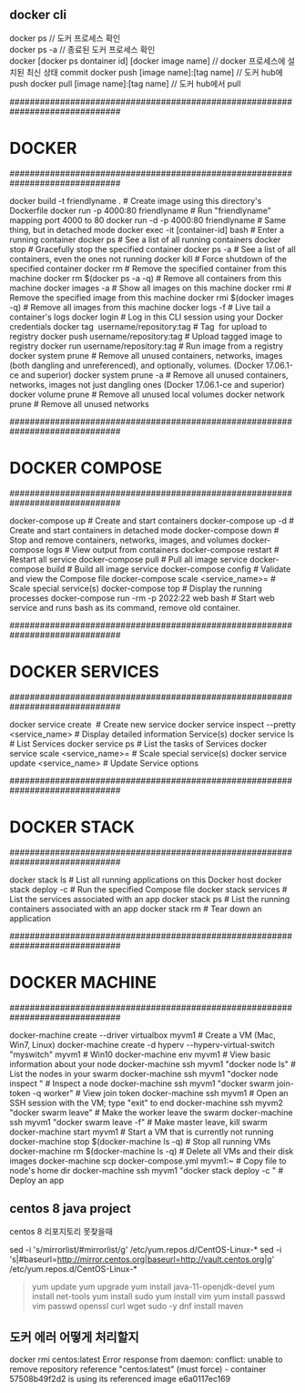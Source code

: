 ## docker cli

docker ps // 도커 프로세스 확인  
docker ps -a // 종료된 도커 프로세스 확인  
docker [docker ps dontainer id] [docker image name] // docker 프로세스에 설치된 최신 상태 commit
docker push [image name]:[tag name] // 도커 hub에 push
docker pull [image name]:[tag name] // 도커 hub에서 pull

##############################################################################

# DOCKER

##############################################################################

docker build -t friendlyname . # Create image using this directory's Dockerfile
docker run -p 4000:80 friendlyname # Run "friendlyname" mapping port 4000 to 80
docker run -d -p 4000:80 friendlyname # Same thing, but in detached mode
docker exec -it [container-id] bash # Enter a running container
docker ps # See a list of all running containers
docker stop <hash> # Gracefully stop the specified container
docker ps -a # See a list of all containers, even the ones not running
docker kill <hash> # Force shutdown of the specified container
docker rm <hash> # Remove the specified container from this machine
docker rm $(docker ps -a -q) # Remove all containers from this machine
docker images -a # Show all images on this machine
docker rmi <imagename> # Remove the specified image from this machine
docker rmi $(docker images -q) # Remove all images from this machine
docker logs <container-id> -f # Live tail a container's logs
docker login # Log in this CLI session using your Docker credentials
docker tag <image> username/repository:tag # Tag <image> for upload to registry
docker push username/repository:tag # Upload tagged image to registry
docker run username/repository:tag # Run image from a registry
docker system prune # Remove all unused containers, networks, images (both dangling and unreferenced), and optionally, volumes. (Docker 17.06.1-ce and superior)
docker system prune -a # Remove all unused containers, networks, images not just dangling ones (Docker 17.06.1-ce and superior)
docker volume prune # Remove all unused local volumes
docker network prune # Remove all unused networks

##############################################################################

# DOCKER COMPOSE

##############################################################################

docker-compose up # Create and start containers
docker-compose up -d # Create and start containers in detached mode
docker-compose down # Stop and remove containers, networks, images, and volumes
docker-compose logs # View output from containers
docker-compose restart # Restart all service
docker-compose pull # Pull all image service
docker-compose build # Build all image service
docker-compose config # Validate and view the Compose file
docker-compose scale <service_name>=<replica> # Scale special service(s)
docker-compose top # Display the running processes
docker-compose run -rm -p 2022:22 web bash # Start web service and runs bash as its command, remove old container.

##############################################################################

# DOCKER SERVICES

##############################################################################

docker service create <options> <image> <command> # Create new service
docker service inspect --pretty <service_name> # Display detailed information Service(s)
docker service ls # List Services
docker service ps # List the tasks of Services
docker service scale <service_name>=<replica> # Scale special service(s)
docker service update <options> <service_name> # Update Service options

##############################################################################

# DOCKER STACK

##############################################################################

docker stack ls # List all running applications on this Docker host
docker stack deploy -c <composefile> <appname> # Run the specified Compose file
docker stack services <appname> # List the services associated with an app
docker stack ps <appname> # List the running containers associated with an app
docker stack rm <appname> # Tear down an application

##############################################################################

# DOCKER MACHINE

##############################################################################

docker-machine create --driver virtualbox myvm1 # Create a VM (Mac, Win7, Linux)
docker-machine create -d hyperv --hyperv-virtual-switch "myswitch" myvm1 # Win10
docker-machine env myvm1 # View basic information about your node
docker-machine ssh myvm1 "docker node ls" # List the nodes in your swarm
docker-machine ssh myvm1 "docker node inspect <node ID>" # Inspect a node
docker-machine ssh myvm1 "docker swarm join-token -q worker" # View join token
docker-machine ssh myvm1 # Open an SSH session with the VM; type "exit" to end
docker-machine ssh myvm2 "docker swarm leave" # Make the worker leave the swarm
docker-machine ssh myvm1 "docker swarm leave -f" # Make master leave, kill swarm
docker-machine start myvm1 # Start a VM that is currently not running
docker-machine stop $(docker-machine ls -q) # Stop all running VMs
docker-machine rm $(docker-machine ls -q) # Delete all VMs and their disk images
docker-machine scp docker-compose.yml myvm1:~ # Copy file to node's home dir
docker-machine ssh myvm1 "docker stack deploy -c <file> <app>" # Deploy an app

## centos 8 java project

centos 8 리포지토리 못찾을때

sed -i 's/mirrorlist/#mirrorlist/g' /etc/yum.repos.d/CentOS-Linux-\*
sed -i 's|#baseurl=http://mirror.centos.org|baseurl=http://vault.centos.org|g' /etc/yum.repos.d/CentOS-Linux-\*

> yum update
> yum upgrade
> yum install java-11-openjdk-devel
> yum install net-tools
> yum install sudo
> yum install vim
> yum install passwd vim passwd openssl curl wget sudo -y
> dnf install maven

## 도커 에러 어떻게 처리할지

docker rmi centos:latest
Error response from daemon: conflict: unable to remove repository reference "centos:latest" (must force) - container 57508b49f2d2 is using its referenced image e6a0117ec169
